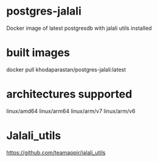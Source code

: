 # postgres-jalali
Docker image of latest postgresdb with jalali utils installed

# built images

docker pull khodaparastan/postgres-jalali:latest

# architectures supported

linux/amd64
linux/arm64
linux/arm/v7
linux/arm/v6

# Jalali_utils

https://github.com/teamappir/jalali_utils
